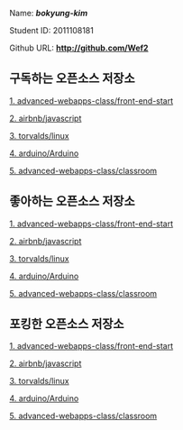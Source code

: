 Name: **_bokyung-kim_**

Student ID: 2011108181

Github URL: **http://github.com/Wef2**


## 구독하는 오픈소스 저장소

[1. advanced-webapps-class/front-end-start](https://github.com/advanced-webapps-class/front-end-start)

[2. airbnb/javascript](https://github.com/airbnb/javascript)

[3. torvalds/linux](https://github.com/torvalds/linux)

[4. arduino/Arduino](https://github.com/arduino/Arduino)

[5. advanced-webapps-class/classroom](https://github.com/advanced-webapps-Class/classroom)

## 좋아하는 오픈소스 저장소

[1. advanced-webapps-class/front-end-start](https://github.com/advanced-webapps-class/front-end-start)

[2. airbnb/javascript](https://github.com/airbnb/javascript)

[3. torvalds/linux](https://github.com/torvalds/linux)

[4. arduino/Arduino](https://github.com/arduino/Arduino)

[5. advanced-webapps-class/classroom](https://github.com/advanced-webapps-Class/classroom)

## 포킹한 오픈소스 저장소

[1. advanced-webapps-class/front-end-start](https://github.com/advanced-webapps-class/front-end-start)

[2. airbnb/javascript](https://github.com/airbnb/javascript)

[3. torvalds/linux](https://github.com/torvalds/linux)

[4. arduino/Arduino](https://github.com/arduino/Arduino)

[5. advanced-webapps-class/classroom](https://github.com/advanced-webapps-Class/classroom)
